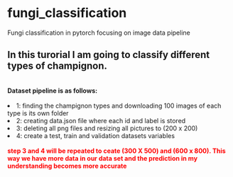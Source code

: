# fungi_classification
Fungi classification in pytorch focusing on image data pipeline



<p><h2>
    In this turorial I am going to classify different types of champignon.
</h2></p><br>
<b>Dataset pipeline is as follows:</b><br><br>
<li>1: finding the champignon types and downloading 100 images of each type is its own folder</li>
<li>2: creating data.json file where each id and label is stored</li>
<li>3: deleting all png files and resizing all pictures to (200 x 200)</li>
<li>4: create a test, train and validation datasets variables</li><br>
<b style ='color:red'>step 3 and 4 will be repeated to ceate (300 X 500) and (600 x 800). This way we have more data in our data set and the prediction in my understanding becomes more accurate</b></p><br>
